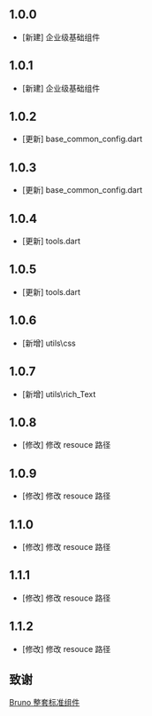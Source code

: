<!--
 * @Author: lipeng 1162423147@qq.com
 * @Date: 2023-09-21 12:57:38
 * @LastEditors: lipeng 1162423147@qq.com
 * @LastEditTime: 2023-09-29 10:20:56
 * @FilePath: /phoenix/CHANGELOG.md
 * @Description: 这是默认设置,请设置`customMade`, 打开koroFileHeader查看配置 进行设置: https://github.com/OBKoro1/koro1FileHeader/wiki/%E9%85%8D%E7%BD%AE
-->
## 1.0.0

* [新建] 企业级基础组件


## 1.0.1

* [新建] 企业级基础组件

## 1.0.2

* [更新] base_common_config.dart

## 1.0.3

* [更新] base_common_config.dart


## 1.0.4

* [更新] tools.dart

## 1.0.5

* [更新] tools.dart

## 1.0.6

* [新增] utils\css

## 1.0.7

* [新增] utils\rich_Text

## 1.0.8 

* [修改] 修改 resouce 路径

## 1.0.9

* [修改] 修改 resouce 路径

## 1.1.0

* [修改] 修改 resouce 路径

## 1.1.1

* [修改] 修改 resouce 路径

## 1.1.2

* [修改] 修改 resouce 路径

## 致谢

[Bruno 整套标准组件](https://github.com/LianjiaTech/bruno)